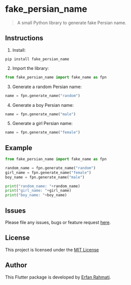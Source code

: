 # fake_persian_name

> A small Python library to generate fake Persian name.

## Instructions

1. Install:

```
pip install fake_persian_name
```

2. Import the library:

```python
from fake_persian_name import fake_name as fpn
```

3. Generate a random Persian name:

```python
name = fpn.generate_name("random")
```

4. Generate a boy Persian name:

```python
name = fpn.generate_name("male")
```

5. Generate a girl Persian name:

```python
name = fpn.generate_name("female")
```

## Example

```python
from fake_persian_name import fake_name as fpn

random_name = fpn.generate_name("random")
girl_name = fpn.generate_name("female")
boy_name = fpn.generate_name("male")

print("random_name: "+random_name)
print("girl_name: "+girl_name)
print("boy_name: "+boy_name)
```

## Issues

Please file any issues, bugs or feature request [here](https://github.com/ErfanRht/fake_persian_name/issues).

## License

This project is licensed under the [MIT License](https://github.com/ErfanRht/fake_persian_name/blob/master/LICENSE.txt)

## Author

This Flutter package is developed by [Erfan Rahmati](https://github.com/ErfanRht).
